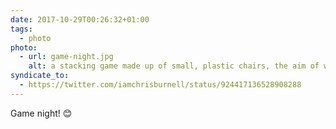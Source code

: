 ```yaml
---
date: 2017-10-29T00:26:32+01:00
tags:
  - photo
photo:
  - url: game-night.jpg
    alt: a stacking game made up of small, plastic chairs, the aim of which is to stack chairs until the tower collapses
syndicate_to:
  - https://twitter.com/iamchrisburnell/status/924417136528908288
---
```


Game night! 😊
